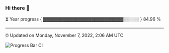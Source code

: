 ### Hi there 👋

⏳ Year progress { ▓▓▓▓▓▓▓▓▓▓▓▓▓▓▓▓▓▓▓▓▓▓▓▓▓░░░░░ } 84.96 %

---

⏰ Updated on Monday, November 7, 2022, 2:06 AM UTC

![Progress Bar CI](https://github.com/arthurbuhl/arthurbuhl/workflows/Progress%20Bar%20CI/badge.svg)
